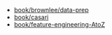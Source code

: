 - [book/brownlee/data-prep](~/gdrive/archive/books/cs-math-dsml/brownlee/DataPrep4ML.pdf)
- [book/casari](~/gdrive/archive/books/cs-math-dsml/FeatureEngineering4ML-Casari.pdf)
- [book/feature-engineering-AtoZ](https://feaz-book.com/categorical-thermometer)
